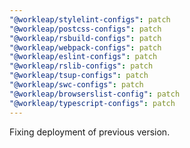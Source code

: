 ```yaml
---
"@workleap/stylelint-configs": patch
"@workleap/postcss-configs": patch
"@workleap/rsbuild-configs": patch
"@workleap/webpack-configs": patch
"@workleap/eslint-configs": patch
"@workleap/rslib-configs": patch
"@workleap/tsup-configs": patch
"@workleap/swc-configs": patch
"@workleap/browserslist-config": patch
"@workleap/typescript-configs": patch
---
```


Fixing deployment of previous version.
